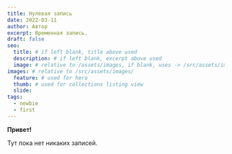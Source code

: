 ```yaml
---
title: Нулевая запись
date: 2022-03-11
author: Автор
excerpt: Временная запись.
draft: false
seo:
  title: # if left blank, title above used
  description: # if left blank, excerpt above used
  image: # relative to /assets/images, if blank, uses -> /src/assets/images/meta/default.png
images: # relative to /src/assets/images/
  feature: # used for hero
  thumb: # used for collections listing view
  slide:
tags:
  - newbie
  - first
---
```


**Привет!**

Тут пока нет никаких записей.

